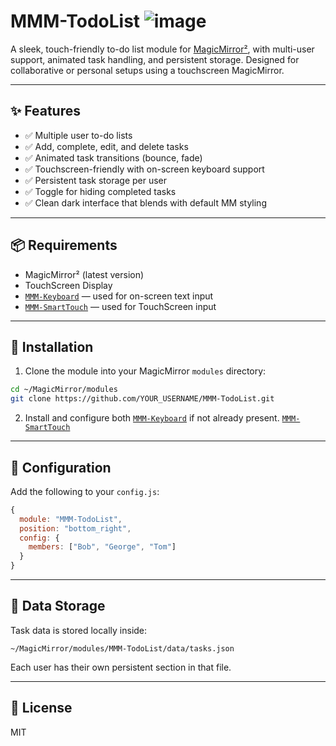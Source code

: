 # MMM-TodoList ![image](https://github.com/user-attachments/assets/a1e49061-ba8b-4e55-b563-dca3dc1c9708)


A sleek, touch-friendly to-do list module for [MagicMirror²](https://magicmirror.builders/), with multi-user support, animated task handling, and persistent storage. Designed for collaborative or personal setups using a touchscreen MagicMirror.

---

## ✨ Features

- ✅ Multiple user to-do lists
- ✅ Add, complete, edit, and delete tasks
- ✅ Animated task transitions (bounce, fade)
- ✅ Touchscreen-friendly with on-screen keyboard support
- ✅ Persistent task storage per user
- ✅ Toggle for hiding completed tasks
- ✅ Clean dark interface that blends with default MM styling

---

## 📦 Requirements

- MagicMirror² (latest version)
- TouchScreen Display
- [`MMM-Keyboard`](https://github.com/thobach/MMM-Keyboard) — used for on-screen text input
- [`MMM-SmartTouch`](https://github.com/EbenKouao/MMM-SmartTouch) — used for TouchScreen input

---

## 🔧 Installation

1. Clone the module into your MagicMirror `modules` directory:

```bash
cd ~/MagicMirror/modules
git clone https://github.com/YOUR_USERNAME/MMM-TodoList.git
```

2. Install and configure both [`MMM-Keyboard`](https://github.com/lavolp3/MMM-Keyboard) if not already present.
                              [`MMM-SmartTouch`](https://github.com/EbenKouao/MMM-SmartTouch)
---

## 🧩 Configuration

Add the following to your `config.js`:

```js
{
  module: "MMM-TodoList",
  position: "bottom_right",
  config: {
    members: ["Bob", "George", "Tom"]
  }
}
```

---

## 💾 Data Storage

Task data is stored locally inside:

```
~/MagicMirror/modules/MMM-TodoList/data/tasks.json
```

Each user has their own persistent section in that file.

---

## 📄 License

MIT
